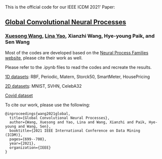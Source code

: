 This is the official code for our 
IEEE ICDM 2021' Paper:

## [Global Convolutional Neural Processes](https://arxiv.org/abs/2109.00691)

### [Xuesong Wang](https://xuesongwang.github.io/), [Lina Yao](https://www.linayao.com/), Xianzhi Wang, Hye-young Paik, and Sen Wang

Most of the codes are developed based on the [Neural Process Families website](https://yanndubs.github.io/Neural-Process-Family/text/Intro.html),
please cite their work as well.


Please refer to the .ipynb  files to read the codes and recreate the results.

[1D datasets](https://github.com/xuesongwang/global-convolutional-neural-processes/blob/master/GBCoNP-1d-regression.ipynb): RBF, Periodic, Matern, Storck50, SmartMeter, HousePricing 

[2D datasets](https://github.com/xuesongwang/global-convolutional-neural-processes/blob/master/GBCoNP-2d-regression.ipynb): MNIST, SVHN, CelebA32

[Covid dataset](https://github.com/xuesongwang/global-convolutional-neural-processes/blob/master/GBCoNP-Covid-regression.ipynb)

To cite our work, please use the following:
```
@inproceedings{wang2021global,
  title={Global Convolutional Neural Processes},
  author={Wang, Xuesong and Yao, Lina and Wang, Xianzhi and Paik, Hye-young and Wang, Sen},
  booktitle={2021 IEEE International Conference on Data Mining (ICDM)},
  pages={699--708},
  year={2021},
  organization={IEEE}
}
```
